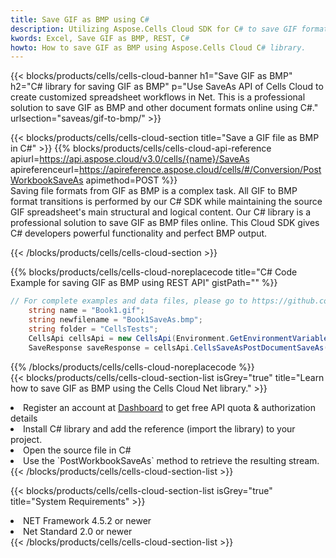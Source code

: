 ```yaml
---
title: Save GIF as BMP using C# 
description: Utilizing Aspose.Cells Cloud SDK for C# to save GIF format file as BMP format file. 
kwords: Excel, Save GIF as BMP, REST, C#
howto: How to save GIF as BMP using Aspose.Cells Cloud C# library.
---
```



{{< blocks/products/cells/cells-cloud-banner h1="Save GIF as BMP" h2="C# library for saving GIF as BMP" p="Use SaveAs API of Cells Cloud to create customized spreadsheet workflows in Net. This is a professional solution to save GIF as BMP and other document formats online using C#." urlsection="saveas/gif-to-bmp/" >}}

{{< blocks/products/cells/cells-cloud-section  title="Save a GIF file as BMP in C#" >}}
{{% blocks/products/cells/cells-cloud-api-reference  apiurl=https://api.aspose.cloud/v3.0/cells/{name}/SaveAs  apireferenceurl=https://apireference.aspose.cloud/cells/#/Conversion/PostWorkbookSaveAs  apimethod=POST %}}
<br/>
Saving file formats from GIF as BMP is a complex task. All GIF to BMP format transitions is performed by our C# SDK while maintaining the source GIF spreadsheet's main structural and logical content. Our C# library is a professional solution to save GIF as BMP files online. This Cloud SDK gives C# developers powerful functionality and perfect BMP output.

{{< /blocks/products/cells/cells-cloud-section >}}

{{% blocks/products/cells/cells-cloud-noreplacecode title="C# Code Example for saving GIF as BMP using REST API" gistPath="" %}}
  
```cs
// For complete examples and data files, please go to https://github.com/aspose-cells-cloud/aspose-cells-cloud-dotnet/
    string name = "Book1.gif";
    string newfilename = "Book1SaveAs.bmp";
    string folder = "CellsTests";
    CellsApi cellsApi = new CellsApi(Environment.GetEnvironmentVariable("ProductClientId"), Environment.GetEnvironmentVariable("ProductClientSecret"));
    SaveResponse saveResponse = cellsApi.CellsSaveAsPostDocumentSaveAs(name, null, newfilename, null,null,folder);
```
  
{{% /blocks/products/cells/cells-cloud-noreplacecode  %}}
<br/>
{{< blocks/products/cells/cells-cloud-section-list isGrey="true"  title="Learn how to save GIF as BMP using the Cells Cloud Net library." >}}
<li>Register an account at <a href="https://dashboard.aspose.cloud/">Dashboard</a> to get free API quota & authorization details</li>
<li>Install C# library and add the reference (import the library) to your project.</li>
<li>Open the source file in C#</li>
<li>Use the `PostWorkbookSaveAs` method to retrieve the resulting stream.</li>
{{< /blocks/products/cells/cells-cloud-section-list >}}

{{< blocks/products/cells/cells-cloud-section-list isGrey="true"  title="System Requirements" >}}
<li>NET Framework 4.5.2 or newer</li>
<li>Net Standard 2.0 or newer</li>
{{< /blocks/products/cells/cells-cloud-section-list >}}
